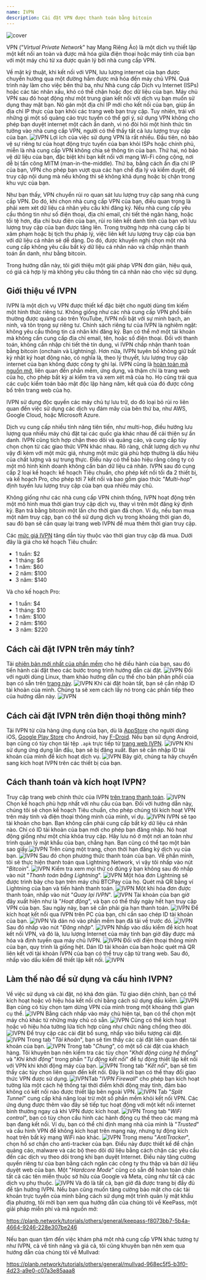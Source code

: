 ```yaml
---
name: IVPN
description: Cài đặt VPN được thanh toán bằng bitcoin
---
```

![cover](assets/cover.webp)

VPN ("*Virtual Private Network*" hay Mạng Riêng Ảo) là một dịch vụ thiết lập một kết nối an toàn và được mã hóa giữa điện thoại hoặc máy tính của bạn với một máy chủ từ xa được quản lý bởi nhà cung cấp VPN.

Về mặt kỹ thuật, khi kết nối với VPN, lưu lượng internet của bạn được chuyển hướng qua một đường hầm được mã hóa đến máy chủ VPN. Quá trình này làm cho việc bên thứ ba, như Nhà cung cấp Dịch vụ Internet (ISPs) hoặc các tác nhân xấu, khó có thể chặn hoặc đọc dữ liệu của bạn. Máy chủ VPN sau đó hoạt động như một trung gian kết nối với dịch vụ bạn muốn sử dụng thay mặt bạn. Nó gán một địa chỉ IP mới cho kết nối của bạn, giúp ẩn địa chỉ IP thực của bạn khỏi các trang web bạn truy cập. Tuy nhiên, trái với những gì một số quảng cáo trực tuyến có thể gợi ý, sử dụng VPN không cho phép bạn duyệt internet một cách ẩn danh, vì nó đòi hỏi một hình thức tin tưởng vào nhà cung cấp VPN, người có thể thấy tất cả lưu lượng truy cập của bạn.
![IVPN](assets/fr/01.webp)
Lợi ích của việc sử dụng VPN là rất nhiều. Đầu tiên, nó bảo vệ sự riêng tư của hoạt động trực tuyến của bạn khỏi ISPs hoặc chính phủ, miễn là nhà cung cấp VPN không chia sẻ thông tin của bạn. Thứ hai, nó bảo vệ dữ liệu của bạn, đặc biệt khi bạn kết nối với mạng Wi-Fi công cộng, nơi dễ bị tấn công MITM (man-in-the-middle). Thứ ba, bằng cách ẩn địa chỉ IP của bạn, VPN cho phép bạn vượt qua các hạn chế địa lý và kiểm duyệt, để truy cập nội dung mà nếu không thì sẽ không khả dụng hoặc bị chặn trong khu vực của bạn.

Như bạn thấy, VPN chuyển rủi ro quan sát lưu lượng truy cập sang nhà cung cấp VPN. Do đó, khi chọn nhà cung cấp VPN của bạn, điều quan trọng là phải xem xét dữ liệu cá nhân yêu cầu khi đăng ký. Nếu nhà cung cấp yêu cầu thông tin như số điện thoại, địa chỉ email, chi tiết thẻ ngân hàng, hoặc tồi tệ hơn, địa chỉ bưu điện của bạn, rủi ro liên kết danh tính của bạn với lưu lượng truy cập của bạn được tăng lên. Trong trường hợp nhà cung cấp bị xâm phạm hoặc bị tịch thu pháp lý, việc liên kết lưu lượng truy cập của bạn với dữ liệu cá nhân sẽ dễ dàng. Do đó, được khuyến nghị chọn một nhà cung cấp không yêu cầu bất kỳ dữ liệu cá nhân nào và chấp nhận thanh toán ẩn danh, như bằng bitcoin.

Trong hướng dẫn này, tôi giới thiệu một giải pháp VPN đơn giản, hiệu quả, có giá cả hợp lý mà không yêu cầu thông tin cá nhân nào cho việc sử dụng.

## Giới thiệu về IVPN

IVPN là một dịch vụ VPN được thiết kế đặc biệt cho người dùng tìm kiếm một hình thức riêng tư. Không giống như các nhà cung cấp VPN phổ biến thường được quảng cáo trên YouTube, IVPN nổi bật với sự minh bạch, an ninh, và tôn trọng sự riêng tư.
Chính sách riêng tư của IVPN là nghiêm ngặt: không yêu cầu thông tin cá nhân khi đăng ký. Bạn có thể mở một tài khoản mà không cần cung cấp địa chỉ email, tên, hoặc số điện thoại. Đối với thanh toán, không cần nhập chi tiết thẻ tín dụng, vì IVPN chấp nhận thanh toán bằng bitcoin (onchain và Lightning). Hơn nữa, IVPN tuyên bố không giữ bất kỳ nhật ký hoạt động nào, có nghĩa là, theo lý thuyết, lưu lượng truy cập internet của bạn không được công ty ghi lại.
IVPN cũng là [hoàn toàn mã nguồn mở](https://github.com/ivpn), liên quan đến phần mềm, ứng dụng, và thậm chí là trang web của họ, cho phép bất kỳ ai kiểm tra và xem xét mã của họ. Họ cũng trải qua các cuộc kiểm toán bảo mật độc lập hàng năm, kết quả của đó được công bố trên trang web của họ.

IVPN sử dụng độc quyền các máy chủ tự lưu trữ, do đó loại bỏ rủi ro liên quan đến việc sử dụng các dịch vụ đám mây của bên thứ ba, như AWS, Google Cloud, hoặc Microsoft Azure.

Dịch vụ cung cấp nhiều tính năng tiên tiến, như multi-hop, điều hướng lưu lượng qua nhiều máy chủ đặt tại các quốc gia khác nhau để cải thiện sự ẩn danh. IVPN cũng tích hợp chặn theo dõi và quảng cáo, và cung cấp tùy chọn chọn từ các giao thức VPN khác nhau.
Rõ ràng, chất lượng dịch vụ như vậy đi kèm với một mức giá, nhưng một mức giá phù hợp thường là dấu hiệu của chất lượng và sự trung thực. Điều này có thể báo hiệu rằng công ty có một mô hình kinh doanh không cần bán dữ liệu cá nhân. IVPN sau đó cung cấp 2 loại kế hoạch: kế hoạch Tiêu chuẩn, cho phép kết nối tối đa 2 thiết bị, và kế hoạch Pro, cho phép tới 7 kết nối và bao gồm giao thức "*Multi-hop*" định tuyến lưu lượng truy cập của bạn qua nhiều máy chủ.

Không giống như các nhà cung cấp VPN chính thống, IVPN hoạt động trên một mô hình mua thời gian truy cập dịch vụ, thay vì trên một đăng ký định kỳ. Bạn trả bằng bitcoin một lần cho thời gian đã chọn. Ví dụ, nếu bạn mua một năm truy cập, bạn có thể sử dụng dịch vụ trong khoảng thời gian đó, sau đó bạn sẽ cần quay lại trang web IVPN để mua thêm thời gian truy cập.

Các [mức giá IVPN](https://www.ivpn.net/en/pricing/) tăng dần tùy thuộc vào thời gian truy cập đã mua. Dưới đây là giá cho kế hoạch Tiêu chuẩn:
- 1 tuần: $2
- 1 tháng: $6
- 1 năm: $60
- 2 năm: $100
- 3 năm: $140

Và cho kế hoạch Pro:
- 1 tuần: $4
- 1 tháng: $10
- 1 năm: $100
- 2 năm: $160
- 3 năm: $220

## Cách cài đặt IVPN trên máy tính?
Tải [phiên bản mới nhất của phần mềm](https://www.ivpn.net/en/apps-windows/) cho hệ điều hành của bạn, sau đó tiến hành cài đặt theo các bước trong trình hướng dẫn cài đặt. ![IVPN](assets/notext/02.webp)
Đối với người dùng Linux, tham khảo hướng dẫn cụ thể cho bản phân phối của bạn có sẵn trên [trang này](https://www.ivpn.net/en/apps-linux/).
![IVPN](assets/notext/03.webp)
Khi cài đặt hoàn tất, bạn sẽ cần nhập ID tài khoản của mình. Chúng ta sẽ xem cách lấy nó trong các phần tiếp theo của hướng dẫn này.
![IVPN](assets/notext/04.webp)
## Cách cài đặt IVPN trên điện thoại thông minh?

Tải IVPN từ cửa hàng ứng dụng của bạn, dù là [AppStore](https://apps.apple.com/us/app/ivpn-secure-vpn-for-privacy/id1193122683) cho người dùng iOS, [Google Play Store](https://play.google.com/store/apps/details?id=net.ivpn.client) cho Android, hay [F-Droid](https://f-droid.org/en/packages/net.ivpn.client). Nếu bạn sử dụng Android, bạn cũng có tùy chọn tải tệp `.apk` trực tiếp từ [trang web IVPN](https://www.ivpn.net/en/apps-android/).
![IVPN](assets/notext/05.webp)
Khi sử dụng ứng dụng lần đầu, bạn sẽ bị đăng xuất. Bạn sẽ cần nhập ID tài khoản của mình để kích hoạt dịch vụ.
![IVPN](assets/notext/06.webp)
Bây giờ, chúng ta hãy chuyển sang kích hoạt IVPN trên các thiết bị của bạn.

## Cách thanh toán và kích hoạt IVPN?

Truy cập trang web chính thức của IVPN [trên trang thanh toán](https://www.ivpn.net/en/pricing/).
![IVPN](assets/notext/07.webp)
Chọn kế hoạch phù hợp nhất với nhu cầu của bạn. Đối với hướng dẫn này, chúng tôi sẽ chọn kế hoạch Tiêu chuẩn, cho phép chúng tôi kích hoạt VPN trên máy tính và điện thoại thông minh của mình, ví dụ.
![IVPN](assets/notext/08.webp)
IVPN sẽ tạo tài khoản cho bạn. Bạn không cần phải cung cấp bất kỳ dữ liệu cá nhân nào. Chỉ có ID tài khoản của bạn mới cho phép bạn đăng nhập. Nó hoạt động giống như một chìa khóa truy cập. Hãy lưu nó ở một nơi an toàn như trình quản lý mật khẩu của bạn, chẳng hạn. Bạn cũng có thể tạo một bản sao giấy.![IVPN](assets/notext/09.webp)
Trên cùng một trang, chọn thời hạn đăng ký dịch vụ của bạn.
![IVPN](assets/notext/10.webp)
Sau đó chọn phương thức thanh toán của bạn. Về phần mình, tôi sẽ thực hiện thanh toán qua Lightning Network, vì vậy tôi nhấp vào nút "*Bitcoin*".
![IVPN](assets/notext/11.webp)
Kiểm tra xem mọi thứ có đúng ý bạn không sau đó nhấp vào nút "*Thanh toán bằng Lightning*".
![IVPN](assets/notext/12.webp)
Một hóa đơn Lightning sẽ được trình bày cho bạn trên máy chủ BTCPay của họ. Quét mã QR bằng ví Lightning của bạn và tiến hành thanh toán.
![IVPN](assets/notext/13.webp) Một khi hóa đơn được thanh toán, nhấp vào nút "*Quay lại IVPN*".
![IVPN](assets/notext/14.webp)
Tài khoản của bạn giờ đây xuất hiện như là "*Hoạt động*", và bạn có thể thấy ngày hết hạn truy cập VPN của bạn. Sau ngày này, bạn sẽ cần phải gia hạn thanh toán.
![IVPN](assets/notext/15.webp)
Để kích hoạt kết nối qua IVPN trên PC của bạn, chỉ cần sao chép ID tài khoản của bạn.
![IVPN](assets/notext/16.webp)
Và dán nó vào phần mềm bạn đã tải về trước đó.
![IVPN](assets/notext/17.webp)
Sau đó nhấp vào nút "*Đăng nhập*".
![IVPN](assets/notext/18.webp)
Nhấp vào dấu kiểm để kích hoạt kết nối VPN, và đó là, lưu lượng Internet của máy tính bạn giờ đây được mã hóa và định tuyến qua máy chủ IVPN.
![IVPN](assets/notext/19.webp)
Đối với điện thoại thông minh của bạn, quy trình là giống hệt. Dán ID tài khoản của bạn hoặc quét mã QR liên kết với tài khoản IVPN của bạn có thể truy cập từ trang web. Sau đó, nhấp vào dấu kiểm để thiết lập kết nối.
![IVPN](assets/notext/20.webp)
## Làm thế nào để sử dụng và cấu hình IVPN?

Về việc sử dụng và cài đặt, nó khá đơn giản. Từ giao diện chính, bạn có thể kích hoạt hoặc vô hiệu hóa kết nối chỉ bằng cách sử dụng dấu kiểm.
![IVPN](assets/notext/21.webp)
Bạn cũng có tùy chọn tạm dừng VPN của mình trong một khoảng thời gian cụ thể.
![IVPN](assets/notext/22.webp)
Bằng cách nhấp vào máy chủ hiện tại, bạn có thể chọn một máy chủ khác từ những máy chủ có sẵn.
![IVPN](assets/notext/23.webp)
Cũng có thể kích hoạt hoặc vô hiệu hóa tường lửa tích hợp cũng như chức năng chống theo dõi.
![IVPN](assets/notext/24.webp)
Để truy cập các cài đặt bổ sung, nhấp vào biểu tượng cài đặt.
![IVPN](assets/notext/25.webp)
Trong tab "*Tài khoản*", bạn sẽ tìm thấy các cài đặt liên quan đến tài khoản của bạn.
![IVPN](assets/notext/26.webp)
Trong tab "*Chung*", có một số cài đặt của khách hàng. Tôi khuyên bạn nên kiểm tra các tùy chọn "*Khởi động cùng hệ thống*" và "*Khi khởi động*" trong phần "*Tự động kết nối*" để tự động thiết lập kết nối với VPN khi khởi động máy của bạn.
![IVPN](assets/notext/27.webp)
Trong tab "*Kết nối*", bạn sẽ tìm thấy các tùy chọn liên quan đến kết nối. Đây là nơi bạn có thể thay đổi giao thức VPN được sử dụng.
![IVPN](assets/notext/28.webp)Tab "*IVPN Firewall*" cho phép bạn kích hoạt tường lửa một cách hệ thống tại thời điểm khởi động máy tính, đảm bảo không có kết nối nào được thiết lập bên ngoài VPN.
![IVPN](assets/notext/29.webp)
Tab "*Split Tunnel*" cung cấp khả năng loại trừ một số phần mềm khỏi kết nối VPN. Các ứng dụng được thêm vào đây sẽ tiếp tục hoạt động với một kết nối internet bình thường ngay cả khi VPN được kích hoạt.
![IVPN](assets/notext/30.webp)
Trong tab "*WiFi control*", bạn có tùy chọn cấu hình các hành động cụ thể theo các mạng mà bạn đang kết nối. Ví dụ, bạn có thể chỉ định mạng nhà của mình là "*Trusted*" và cấu hình VPN để không kích hoạt trên mạng này, nhưng tự động kích hoạt trên bất kỳ mạng WiFi nào khác.
![IVPN](assets/notext/31.webp)
Trong menu "*AntiTracker*", chọn hồ sơ chặn cho anti-tracker của bạn. Điều này được thiết kế để chặn quảng cáo, malware và các bộ theo dõi dữ liệu bằng cách chặn các yêu cầu đến các dịch vụ theo dõi trong khi bạn duyệt Internet. Điều này tăng cường quyền riêng tư của bạn bằng cách ngăn các công ty thu thập và bán dữ liệu duyệt web của bạn. Một "*Hardcore Mode*" cũng có sẵn để hoàn toàn chặn tất cả các tên miền thuộc sở hữu của Google và Meta, cũng như tất cả các dịch vụ phụ thuộc.
![IVPN](assets/notext/32.webp)
Và đó là tất cả, bạn giờ đã được trang bị đầy đủ để tận hưởng IVPN. Nếu bạn cũng muốn tăng cường bảo mật cho các tài khoản trực tuyến của mình bằng cách sử dụng một trình quản lý mật khẩu địa phương, tôi mời bạn xem qua hướng dẫn của chúng tôi về KeePass, một giải pháp miễn phí và mã nguồn mở:

https://planb.network/tutorials/others/general/keepass-f8073bb7-5b4a-4664-9246-228e307be246

Nếu bạn quan tâm đến việc khám phá một nhà cung cấp VPN khác tương tự như IVPN, cả về tính năng và giá cả, tôi cũng khuyên bạn nên xem qua hướng dẫn của chúng tôi về Mullvad:

https://planb.network/tutorials/others/general/mullvad-968ec5f5-b3f0-4d23-a9e0-c07a3e85aaa8